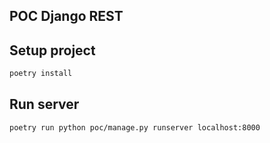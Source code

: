 POC Django REST
---



## Setup project
```bash
poetry install
```


## Run server
```bash
poetry run python poc/manage.py runserver localhost:8000
```

